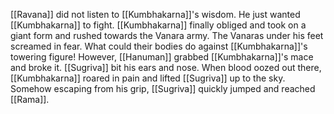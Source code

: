 [[Ravana]] did not listen to [[Kumbhakarna]]'s wisdom. He just wanted [[Kumbhakarna]] to fight. [[Kumbhakarna]] finally obliged and took on a giant form and rushed towards the Vanara army. The Vanaras under his feet screamed in fear. What could their bodies do against [[Kumbhakarna]]'s towering figure! However, [[Hanuman]] grabbed [[Kumbhakarna]]'s mace and broke it. [[Sugriva]] bit his ears and nose. When blood oozed out there, [[Kumbhakarna]] roared in pain and lifted [[Sugriva]] up to the sky. Somehow escaping from his grip, [[Sugriva]] quickly jumped and reached [[Rama]].